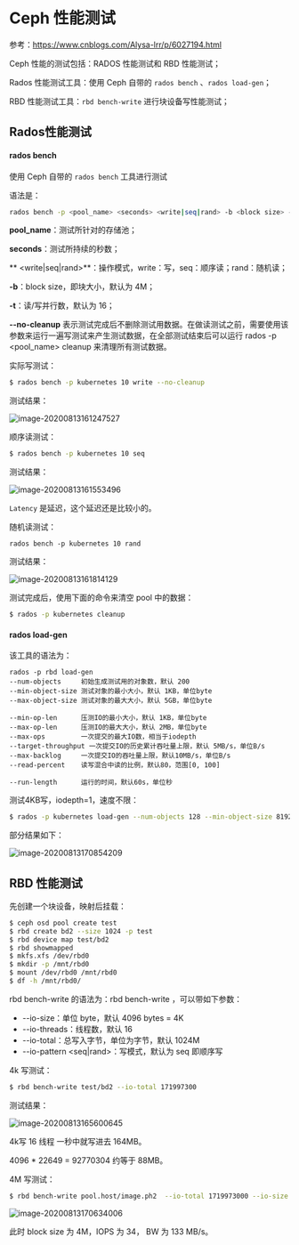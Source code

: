 # Ceph 性能测试

参考：https://www.cnblogs.com/Alysa-lrr/p/6027194.html

Ceph 性能的测试包括：RADOS 性能测试和 RBD 性能测试；

Rados 性能测试工具：使用 Ceph 自带的 `rados bench` 、`rados load-gen`；

RBD 性能测试工具：`rbd bench-write` 进行块设备写性能测试；



## Rados性能测试



#### rados bench

使用 Ceph 自带的 `rados bench` 工具进行测试

语法是：

```bash
rados bench -p <pool_name> <seconds> <write|seq|rand> -b <block size> -t --no-cleanup
```

**pool_name**：测试所针对的存储池；

**seconds**：测试所持续的秒数；

** <write|seq|rand>**：操作模式，write：写，seq：顺序读；rand：随机读；

**-b**：block size，即块大小，默认为 4M；

 **-t**：读/写并行数，默认为 16；

**--no-cleanup** 表示测试完成后不删除测试用数据。在做读测试之前，需要使用该参数来运行一遍写测试来产生测试数据，在全部测试结束后可以运行 rados -p <pool_name>   cleanup 来清理所有测试数据。

实际写测试：

```bash
$ rados bench -p kubernetes 10 write --no-cleanup
```

测试结果：

![image-20200813161247527](../../../resource/image-20200813161247527.png)

顺序读测试：

```bash
$ rados bench -p kubernetes 10 seq
```

测试结果：

![image-20200813161553496](../../../resource/image-20200813161553496.png)

`Latency` 是延迟，这个延迟还是比较小的。

随机读测试：

```
rados bench -p kubernetes 10 rand
```

测试结果：

![image-20200813161814129](../../../resource/image-20200813161814129.png)

测试完成后，使用下面的命令来清空 pool 中的数据：

```bash
$ rados -p kubernetes cleanup
```





#### rados load-gen

该工具的语法为：

```
rados -p rbd load-gen 
--num-objects     初始生成测试用的对象数，默认 200
--min-object-size 测试对象的最小大小，默认 1KB，单位byte 
--max-object-size 测试对象的最大大小，默认 5GB，单位byte

--min-op-len      压测IO的最小大小，默认 1KB，单位byte
--max-op-len      压测IO的最大大小，默认 2MB，单位byte
--max-ops         一次提交的最大IO数，相当于iodepth
--target-throughput 一次提交IO的历史累计吞吐量上限，默认 5MB/s，单位B/s
--max-backlog     一次提交IO的吞吐量上限，默认10MB/s，单位B/s
--read-percent    读写混合中读的比例，默认80，范围[0, 100]

--run-length      运行的时间，默认60s，单位秒
```

测试4KB写，iodepth=1，速度不限：

```bash
$ rados -p kubernetes load-gen --num-objects 128 --min-object-size 8192 --max-object-size 8192 --run-length 20 --read-percent 0 --min-op-len 4096 --max-op-len 4096 --target-throughput 104857600 --max_backlog 104857600 --max-ops 1
```

部分结果如下：

![image-20200813170854209](../../../resource/image-20200813170854209.png)



## RBD 性能测试

先创建一个块设备，映射后挂载：

```bash
$ ceph osd pool create test
$ rbd create bd2 --size 1024 -p test
$ rbd device map test/bd2
$ rbd showmapped
$ mkfs.xfs /dev/rbd0
$ mkdir -p /mnt/rbd0
$ mount /dev/rbd0 /mnt/rbd0
$ df -h /mnt/rbd0/
```

rbd bench-write 的语法为：rbd bench-write <RBD image name>，可以带如下参数：

- --io-size：单位 byte，默认 4096 bytes = 4K
- --io-threads：线程数，默认 16
- --io-total：总写入字节，单位为字节，默认 1024M
- --io-pattern <seq|rand>：写模式，默认为 seq 即顺序写

4k 写测试：

```bash
$ rbd bench-write test/bd2 --io-total 171997300
```

测试结果：

![image-20200813165600645](../../../resource/image-20200813165600645.png)

4k写 16 线程 一秒中就写进去 164MB。

4096 * 22649 = 92770304 约等于 88MB。



4M 写测试：

```bash
$ rbd bench-write pool.host/image.ph2  --io-total 1719973000 --io-size 4096000
```

![image-20200813170634006](../../../resource/image-20200813170634006.png)

此时 block size 为 4M，IOPS 为 34， BW 为 133 MB/s。





















